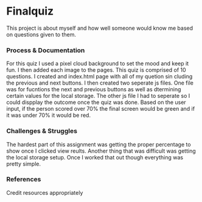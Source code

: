 # Finalquiz
This project is about myself and how well someone would know me based on questions given to them.
 ### Process & Documentation
For this quiz I used a pixel cloud background to set the mood and keep it fun. I then added each image to the pages. This quiz is comprised of 10 questions. I created and index.html page with all of my quetion sin cluding the previous and next buttons. I then created two seperate js files. One file was for fucntions the next and previous buttons as well as dtermining certain values for the local storage. The other js file I had to seperate so I could dispplay the outcome once the quiz was done. Based on the user input, if the person scored over 70% the final screen would be green and if it was under 70% it would be red.
### Challenges & Struggles
The hardest part of this assignment was getting the proper percentage to show once I clicked view reults. Another thing that was difficult was getting the local storage setup. Once I worked that out though everything was pretty simple.
### References
Credit resources appropriately 
